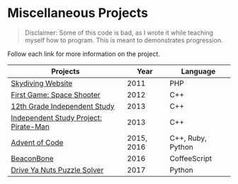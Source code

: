 # Miscellaneous Projects

> Disclaimer: Some of this code is bad, as I wrote it while teaching
myself how to program. This is meant to demonstrates progression.

Follow each link for more information on the project.

Projects                                                   | Year       | Language
-----------------------------------------------------------|------------|------------------
[Skydiving Website](skydiving-website)                     | 2011       | PHP
[First Game: Space Shooter](first-game)                    | 2012       | C++
[12th Grade Independent Study](independent-study)          | 2013       | C++
[Independent Study Project: Pirate-Man](pirate-man)        | 2013       | C++
[Advent of Code](https://github.com/mchill/advent-of-code) | 2015, 2016 | C++, Ruby, Python
[BeaconBone](https://github.com/mchill/beacon-bone)        | 2016       | CoffeeScript
[Drive Ya Nuts Puzzle Solver](drive-ya-nuts)               | 2017       | Python
